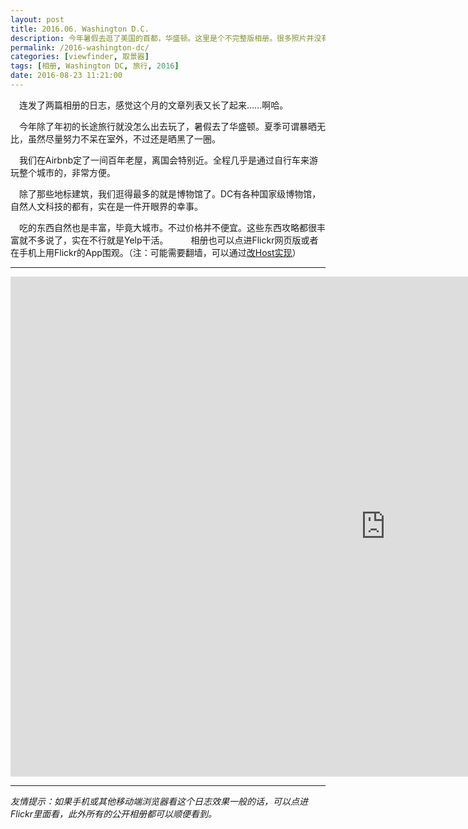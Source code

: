 ```yaml
---
layout: post
title: 2016.06. Washington D.C.
description: 今年暑假去逛了美国的首都，华盛顿。这里是个不完整版相册。很多照片并没有传上来。
permalink: /2016-washington-dc/
categories: [viewfinder, 取景器]
tags: [相册, Washington DC, 旅行, 2016]
date: 2016-08-23 11:21:00
--- 
```


　连发了两篇相册的日志，感觉这个月的文章列表又长了起来……啊哈。

　今年除了年初的长途旅行就没怎么出去玩了，暑假去了华盛顿。夏季可谓暴晒无比，虽然尽量努力不呆在室外，不过还是晒黑了一圈。

　我们在Airbnb定了一间百年老屋，离国会特别近。全程几乎是通过自行车来游玩整个城市的，非常方便。

　除了那些地标建筑，我们逛得最多的就是博物馆了。DC有各种国家级博物馆，自然人文科技的都有，实在是一件开眼界的幸事。

　吃的东西自然也是丰富，毕竟大城市。不过价格并不便宜。这些东西攻略都很丰富就不多说了，实在不行就是Yelp干活。
　
　相册也可以点进Flickr网页版或者在手机上用Flickr的App围观。（注：可能需要翻墙，可以通过[改Host实现](https://laod.org/hosts/2016-google-hosts.html)）


------

<div class="flickr-container">
<iframe src="https://www.flickr.com/photos/lanternd/sets/72157672717915646/player/" width="1200" height="800" frameborder="0" allowfullscreen="allowfullscreen"></iframe>
</div>

------

*友情提示：如果手机或其他移动端浏览器看这个日志效果一般的话，可以点进Flickr里面看，此外所有的公开相册都可以顺便看到。*